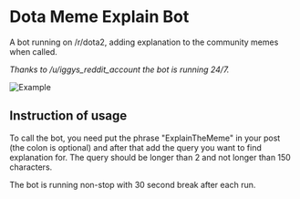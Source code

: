 # Dota Meme Explain Bot

A bot running on /r/dota2, adding explanation to the community memes when called.

*Thanks to /u/iggys_reddit_account the bot is running 24/7.*

![Example](http://i.imgur.com/48ckzrf.png)

## Instruction of usage
To call the bot, you need put the phrase "ExplainTheMeme" in your post (the colon is optional) and after that add the query you want to find explanation for. The query should be longer than 2 and not longer than 150 characters.

The bot is running non-stop with 30 second break after each run.
